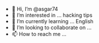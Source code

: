 - 👋 Hi, I’m @asgar74
- 👀 I’m interested in ... hacking tips
- 🌱 I’m currently learning ... English
- 💞️ I’m looking to collaborate on ...
- 📫 How to reach me ...

<!---
asgar74/asgar74 is a ✨ special ✨ repository because its `README.md` (this file) appears on your GitHub profile.
You can click the Preview link to take a look at your changes.
--->
